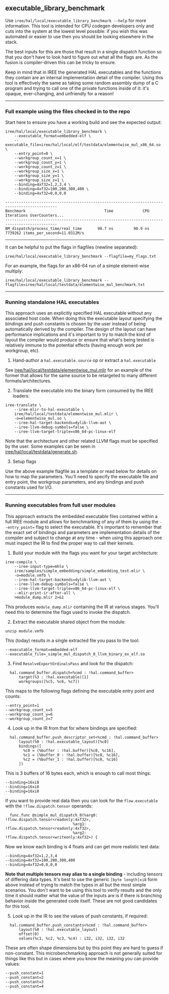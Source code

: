 executable_library_benchmark
---

Use `iree/hal/local/executable_library_benchmark --help` for more information.
This tool is intended for CPU codegen developers only and cuts into the system
at the lowest level possible: if you wish this was automated or easier to use
then you should be looking elsewhere in the stack.

The best inputs for this are those that result in a single dispatch function
so that you don't have to look hard to figure out what all the flags are. As
the fusion is compiler-driven this can be tricky to ensure.

Keep in mind that in IREE the generated HAL executables and the functions they
contain are an internal implementation detail of the compiler. Using this tool
is effectively the same as taking some random assembly dump of a C program and
trying to call one of the private functions inside of it: it's opaque,
ever-changing, and unfriendly for a reason!

---

### Full example using the files checked in to the repo

Start here to ensure you have a working build and see the expected output:

```
iree/hal/local/executable_library_benchmark \
    --executable_format=embedded-elf \
    --executable_file=iree/hal/local/elf/testdata/elementwise_mul_x86_64.so \
    --entry_point=0 \
    --workgroup_count_x=1 \
    --workgroup_count_y=1 \
    --workgroup_count_z=1 \
    --workgroup_size_x=1 \
    --workgroup_size_y=1 \
    --workgroup_size_z=1 \
    --binding=4xf32=1,2,3,4 \
    --binding=4xf32=100,200,300,400 \
    --binding=4xf32=0,0,0,0
```

```
---------------------------------------------------------------------------------------------
Benchmark                                   Time             CPU   Iterations UserCounters...
---------------------------------------------------------------------------------------------
BM_dispatch/process_time/real_time       90.7 ns         90.9 ns      7739262 items_per_second=11.0312M/s
```

---

It can be helpful to put the flags in flagfiles (newline separated):

```
iree/hal/local/executable_library_benchmark --flagfile=my_flags.txt
```

For an example, the flags for an x86-64 run of a simple element-wise multiply:

```
iree/hal/local/executable_library_benchmark --flagfile=iree/hal/local/testdata/elementwise_mul_benchmark.txt
```

---

### Running standalone HAL executables

This approach uses an explicitly specified HAL executable without any associated
host code. When doing this the executable layout specifying the bindings and
push constants is chosen by the user instead of being automatically derived by
the compiler. The design of the layout can have performance implications and
it's important to try to match the kind of layout the compiler would produce or
ensure that what's being tested is relatively immune to the potential effects
(having enough work per workgroup, etc).

1. Hand-author a `hal.executable.source` op or extract a `hal.executable`

See [iree/hal/local/testdata/elementwise_mul.mlir](iree/hal/local/testdata/elementwise_mul.mlir)
for an example of the former that allows for the same source to be retargeted
to many different formats/architectures.

2. Translate the executable into the binary form consumed by the IREE loaders:

```
iree-translate \
    --iree-mlir-to-hal-executable \
    iree/hal/local/testdata/elementwise_mul.mlir \
    -o=elementwise_mul.so \
    --iree-hal-target-backends=dylib-llvm-aot \
    --iree-llvm-debug-symbols=false \
    --iree-llvm-target-triple=x86_64-pc-linux-elf
```

Note that the architecture and other related LLVM flags must be specified by the
user. Some examples can be seen in [iree/hal/local/testdata/generate.sh](iree/hal/local/testdata/generate.sh).

3. Setup flags

Use the above example flagfile as a template or read below for details on how
to map the parameters. You'll need to specify the executable file and entry
point, the workgroup parameters, and any bindings and push constants used for
I/O.

---

### Running executables from full user modules

This approach extracts the embedded executable files contained within a full
IREE module and allows for benchmarking of any of them by using the
`--entry_point=` flag to select the executable. It's important to remember that
the exact set of bindings and parameters are implementation details of the
compiler and subject to change at any time - when using this approach one must
inspect the IR to find the proper way to call their kernels.

1. Build your module with the flags you want for your target architecture:

```
iree-compile \
    --iree-input-type=mhlo \
    iree/samples/simple_embedding/simple_embedding_test.mlir \
    -o=module.vmfb \
    --iree-hal-target-backends=dylib-llvm-aot \
    --iree-llvm-debug-symbols=false \
    --iree-llvm-target-triple=x86_64-pc-linux-elf \
    --mlir-print-ir-after-all \
    >module_dump.mlir 2>&1
```

This produces `module_dump.mlir` containing the IR at various stages.
You'll need this to determine the flags used to invoke the dispatch.

2. Extract the executable shared object from the module:

```
unzip module.vmfb
```

This (today) results in a single extracted file you pass to the tool:

```
--executable_format=embedded-elf
--executable_file=_simple_mul_dispatch_0_llvm_binary_ex_elf.so
```

3. Find `ResolveExportOrdinalsPass` and look for the dispatch:

```mlir
  hal.command_buffer.dispatch<%cmd : !hal.command_buffer>
      target(%3 : !hal.executable)[1]
      workgroups([%c5, %c6, %c7])
```

This maps to the following flags defining the executable entry point and counts:

```
--entry_point=1
--workgroup_count_x=5
--workgroup_count_y=6
--workgroup_count_z=7
```

4. Look up in the IR from that for where bindings are specified:

```mlir
  hal.command_buffer.push_descriptor_set<%cmd : !hal.command_buffer>
      layout(%0 : !hal.executable_layout)[%c0]
      bindings([
        %c0 = (%buffer : !hal.buffer)[%c0, %c16],
        %c1 = (%buffer_0 : !hal.buffer)[%c0, %c16],
        %c2 = (%buffer_1 : !hal.buffer)[%c0, %c16]
      ])
```

This is 3 buffers of 16 bytes each, which is enough to call most things:

```
--binding=16xi8
--binding=16xi8
--binding=16xi8
```

If you want to provide real data then you can look for the `flow.executable`
with the `!flow.dispatch.tensor` operands:

```mlir
  func.func @simple_mul_dispatch_0(%arg0: !flow.dispatch.tensor<readonly:4xf32>,
                              %arg1: !flow.dispatch.tensor<readonly:4xf32>,
                              %arg2: !flow.dispatch.tensor<writeonly:4xf32>) {
```

Now we know each binding is 4 floats and can get more realistic test data:

```
--binding=4xf32=1,2,3,4
--binding=4xf32=100,200,300,400
--binding=4xf32=0,0,0,0
```

**Note that multiple tensors may alias to a single binding** - including
tensors of differing data types. It's best to use the generic
`[byte length]xi8` form above instead of trying to match the types in all but
the most simple scenarios. You don't want to be using this tool to verify
results and the only time it should matter what the value of the inputs are is
if there is branching behavior inside the generated code itself. These are not
good candidates for this tool.

5. Look up in the IR to see the values of push constants, if required:

```mlir
  hal.command_buffer.push_constants<%cmd : !hal.command_buffer>
      layout(%0 : !hal.executable_layout)
      offset(0)
      values(%c1, %c2, %c3, %c4) : i32, i32, i32, i32
```

These are often shape dimensions but by this point they are hard to guess if
non-constant. This microbenchmarking approach is not generally suited for
things like this but in cases where you know the meaning you can provide values:

```
--push_constant=1
--push_constant=2
--push_constant=3
--push_constant=4
```
